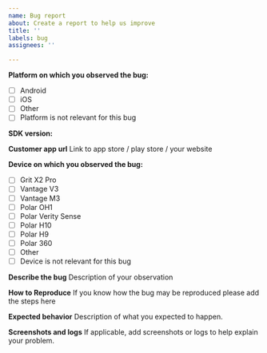 ```yaml
---
name: Bug report
about: Create a report to help us improve
title: ''
labels: bug
assignees: ''

---
```


**Platform on which you observed the bug:** 
- [ ] Android 
- [ ] iOS
- [ ] Other
- [ ] Platform is not relevant for this bug

**SDK version:**


**Customer app url**
Link to app store / play store / your website

**Device on which you observed the bug:**
- [ ] Grit X2 Pro
- [ ] Vantage V3
- [ ] Vantage M3
- [ ] Polar OH1
- [ ] Polar Verity Sense
- [ ] Polar H10
- [ ] Polar H9
- [ ] Polar 360
- [ ] Other
- [ ] Device is not relevant for this bug

**Describe the bug**
Description of your observation

**How to Reproduce**
If you know how the bug may be reproduced please add the steps here

**Expected behavior**
Description of what you expected to happen. 

**Screenshots and logs**
If applicable, add screenshots or logs to help explain your problem.
